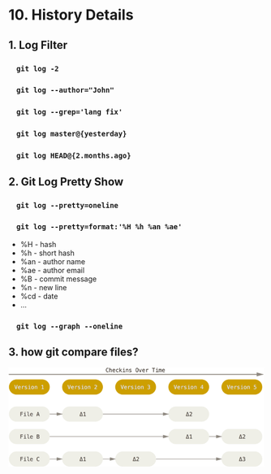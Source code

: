 # 10. History Details

## 1. Log Filter

### &nbsp;&nbsp;&nbsp;&nbsp;`git log -2`  
### &nbsp;&nbsp;&nbsp;&nbsp;`git log --author="John"`
### &nbsp;&nbsp;&nbsp;&nbsp;`git log --grep='lang fix'`
### &nbsp;&nbsp;&nbsp;&nbsp;`git log master@{yesterday}`
### &nbsp;&nbsp;&nbsp;&nbsp;`git log HEAD@{2.months.ago}`

## 2. Git Log Pretty Show
### &nbsp;&nbsp;&nbsp;&nbsp;`git log --pretty=oneline`  
### &nbsp;&nbsp;&nbsp;&nbsp;`git log --pretty=format:'%H %h %an %ae'`  

* %H - hash
* %h - short hash
* %an - author name
* %ae - author email
* %B - commit message
* %n - new line
* %cd - date
* ...

### &nbsp;&nbsp;&nbsp;&nbsp;`git log --graph --oneline`

## 3. how git compare files?

![title](deltas.png)
